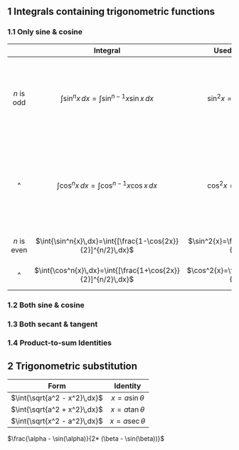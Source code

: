 ## 1 Integrals containing trigonometric functions
### 1.1 Only sine & cosine
|   &ensp;    |                           Integral                           |          Used identity           |                                         Method                                         |
|:-----------:|:------------------------------------------------------------:|:--------------------------------:|:--------------------------------------------------------------------------------------:|
| $n$ is odd  |     $\int{\sin^n{x}\,dx}=\int{\sin^{n-1}{x}\sin{x}\,dx}$     |     $\sin^2{x}=1-\cos^2{x}$      |  Use the indentity with the single sine and then uses u-substitution with $u=\cos{x}$  |
|      ^      |     $\int{\cos^n{x}\,dx}=\int{\cos^{n-1}{x}\cos{x}\,dx}$     |     $\cos^2{x}=1-\sin^2{x}$      | Use the indentity with the single cosine and then uses u-substitution with $u=\sin{x}$ |
| $n$ is even | $\int{\sin^n{x}\,dx}=\int{[\frac{1-\cos{2x}}{2}]^{n/2}\,dx}$ | $\sin^2{x}=\frac{1-\cos{2x}}{2}$ |                             Expand the power to calculate                              |
|      ^      | $\int{\cos^n{x}\,dx}=\int{[\frac{1+\cos{2x}}{2}]^{n/2}\,dx}$ | $\cos^2{x}=\frac{1+\cos{2x}}{2}$ |                             Expand the power to calculate                              |
### 1.2 Both sine & cosine
### 1.3 Both secant & tangent
### 1.4 Product-to-sum Identities

## 2 Trigonometric substitution

|             Form             |      Identity       |
| :--------------------------: | :-----------------: |
| $\int{\sqrt{a^2 - x^2}\,dx}$ | $x = a\sin{\theta}$ |
| $\int{\sqrt{a^2 + x^2}\,dx}$ | $x = a\tan{\theta}$ |
| $\int{\sqrt{x^2 - a^2}\,dx}$ | $x = a\sec{\theta}$ |


$\frac{\alpha - \sin(\alpha)}{2* (\beta - \sin(\beta))}$